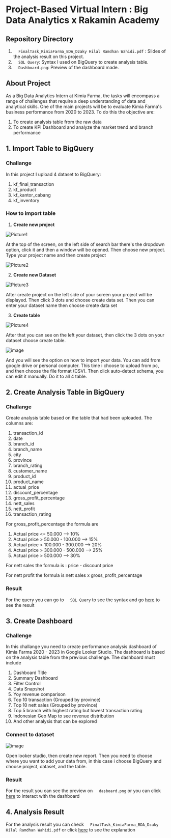 # Project-Based Virtual Intern : Big Data Analytics x Rakamin Academy
## Repository Directory
1. &nbsp;&nbsp;&nbsp;&nbsp;`FinalTask_KimiaFarma_BDA_Dzaky Hilal Ramdhan Wahidi.pdf` : Slides of the analysis result on this project.
2. &nbsp;&nbsp;&nbsp;&nbsp;`SQL Query`: Syntax I used on BigQuery to create analysis table.
3. &nbsp;&nbsp;&nbsp;&nbsp;`Dashboard.png`: Preview of the dashboard made.
## About Project
As a Big Data Analytics Intern at Kimia Farma, the tasks will encompass a range of challenges that require a deep understanding of data and analytical skills. One of the main projects will be to evaluate Kimia Farma's business performance from 2020 to 2023. To do this the objective are:
1. To create analysis table from the raw data
2. To create KPI Dashboard and analyze the market trend and branch performance
## 1. Import Table to BigQuery
### Challange
In this project I upload 4 dataset to BigQuery:
1. kf_final_transaction
2. kf_product
3. kf_kantor_cabang
4. kf_inventory
### How to import table
1. **Create new project**

![Picture1](https://github.com/dzakyhr/rakamin-kimiafarma-pbi/assets/157710191/9921026a-e058-4b4e-9fd5-b399f1d2fdb8)

At the top of the screen, on the left side of search bar there's the dropdown option, click it and then a window will be opened. Then choose new project. Type your project name and then create project

![Picture2](https://github.com/dzakyhr/rakamin-kimiafarma-pbi/assets/157710191/9149f99e-1cc5-4105-9c66-142116dfdadd)

2. **Create new Dataset**

![Picture3](https://github.com/dzakyhr/rakamin-kimiafarma-pbi/assets/157710191/87d818fc-8289-4184-96ce-70062740438a)

After create project on the left side of your screen your project will be displayed. Then click 3 dots and choose create data set. Then you can enter your dataset name then choose create data set

3. **Create table**

![Picture4](https://github.com/dzakyhr/rakamin-kimiafarma-pbi/assets/157710191/6fa4ebe2-d0ca-4080-b1b0-ff0715cef7ac)

After that you can see on the left your dataset, then click the 3 dots on your dataset choose create table.

![image](https://github.com/dzakyhr/rakamin-kimiafarma-pbi/assets/157710191/80e611b1-2710-42c4-89bd-8c0110eb4740)

And you will see the option on how to import your data. You can add from google drive or personal computer. This time i choose to upload from pc, and then choose the file format (CSV). Then click auto-detect schema, you can edit it manually. Do it to all 4 table.

## 2. Create Analysis Table in BigQuery
### Challange
Create analysis table based on the table that had been uploaded. The columns are:
1. transaction_id
2. date
3. branch_id
4. branch_name
5. city
6. province
7. branch_rating
8. customer_name
9. product_id
10. product_name
11. actual_price
12. discount_percentage
13. gross_profit_percentage
14. nett_sales
15. nett_profit
16. transaction_rating

For gross_profit_percentage the formula are
1. Actual price <= 50.000 --> 10%
2. Actual price > 50.000 - 100.000 --> 15%
3. Actual price > 100.000 - 300.000 --> 20%
4. Actual price > 300.000 - 500.000 --> 25%
5. Actual price > 500.000 --> 30%

For nett sales the formula is : price - discount price

For nett profit the formula is nett sales x gross_profit_percentage

### Result

For the query you can go to &nbsp;&nbsp;&nbsp;&nbsp;`SQL Query` to see the syntax and go [here](https://drive.google.com/file/d/10qUX8jFhzAIYO_-ZdS5_KWJCJY_I-5ud/view?usp=drive_link) to see the result

## 3. Create Dashboard
### Challenge
In this challange you need to create performance analysis dashboard of Kimia Farma 2020 - 2023 in Google Looker Studio. The dashboard is based on the analysis table from the previous challenge. The dashboard must include
1.   Dashboard Title
2.   Summary Dashboard
3.   Filter Control
4.   Data Snapshot
5.   Yoy revenue comparison
6.   Top 10 transaction (Grouped by province)
7.   Top 10 nett sales (Grouped by province)
8.   Top 5 branch with highest rating but lowest transaction rating
9.   Indonesian Geo Map to see revenue distribution
10.   And other analysis that can be explored

### Connect to dataset

![image](https://github.com/dzakyhr/rakamin-kimiafarma-pbi/assets/157710191/f4c2dd80-9b54-4525-80d7-57fa1856fa0d)

Open looker studio, then create new report. Then you need to choose where you want to add your data from, in this case i choose BigQuery and choose project, dataset, and the table.

### Result

For the result you can see the preview on &nbsp;&nbsp;&nbsp;&nbsp;`dasboard.png` or you can click [here](https://lookerstudio.google.com/reporting/5c791b2c-3a58-4e7e-833a-84753edfb8c2) to interact with the dashboard

## 4. Analysis Result

For the analysis result you can check &nbsp;&nbsp;&nbsp;&nbsp;`FinalTask_KimiaFarma_BDA_Dzaky Hilal Ramdhan Wahidi.pdf` or click [here](https://youtu.be/8KyriuHRo3M) to see the explanation
